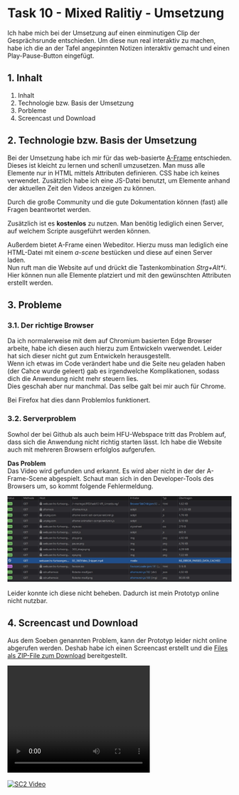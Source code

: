 # Task 10 - Mixed Ralitiy - Umsetzung

Ich habe mich bei der Umsetzung auf einen einminutigen Clip der Gesprächsrunde entschieden. Um diese nun real interaktiv zu machen, habe ich die an der Tafel angepinnten Notizen interaktiv gemacht und einen Play-Pause-Button eingefügt.

## 1. Inhalt
1. Inhalt
2. Technologie bzw. Basis der Umsetzung
3. Porbleme
4. Screencast und Download

## 2. Technologie bzw. Basis der Umsetzung
Bei der Umsetzung habe ich mir für das web-basierte [A-Frame](https://aframe.io/) entschieden.  
Dieses ist kleicht zu lernen und schenll umzusetzen. Man muss alle Elemente nur in HTML mittels Attributen definieren. CSS habe ich keines verwendet. Zusätzlich habe ich eine JS-Datei benutzt, um Elemente anhand der aktuellen Zeit den Videos anzeigen zu können.  

Durch die große Community und die gute Dokumentation können (fast) alle Fragen beantwortet werden.

Zusätzlich ist es **kostenlos** zu nutzen. Man benötig lediglich einen Server, auf welchem Scripte ausgeführt werden können.

Außerdem bietet A-Frame einen Webeditor. Hierzu muss man lediglich eine HTML-Datei mit einem *a-scene* bestücken und diese auf einen Server laden.  
Nun ruft man die Website auf und drückt die Tastenkombination _Strg+Alt*i_. Hier können nun alle Elemente platziert und mit den gewünschten Attributen erstellt werden.

## 3. Probleme
### 3.1. Der richtige Browser
Da ich normalerweise mit dem auf Chromium basierten Edge Browser arbeite, habe ich diesen auch hierzu zum Entwickeln vwerwendet. Leider hat sich dieser nicht gut zum Entwickeln herausgestellt.  
Wenn ich etwas im Code verändert habe und die Seite neu geladen haben (der Cahce wurde geleert) gab es irgendwelche Komplikationen, sodass dich die Anwendung nicht mehr steuern lies.  
Dies geschah aber nur manchmal. Das selbe galt bei mir auch für Chrome.

Bei Firefox hat dies dann Problemlos funktionert.

### 3.2. Serverproblem
Sowhol der bei Github als auch beim HFU-Webspace tritt das Problem auf, dass sich die Anwendung nicht richtig starten lässt. Ich habe die Website auch mit mehreren Browsern erfolglos aufgerufen. 

**Das Problem**  
Das Video wird gefunden und erkannt. Es wird aber nicht in der der A-Frame-Scene abgespielt. Schaut man sich in den Developer-Tools des Browsers um, so kommt folgende Fehlermeldung. 

![Fehlermeldung des Videodatei](Fehlermeldung_video.jpeg)

Leider konnte ich diese nicht beheben. Dadurch ist mein Prototyp online nicht nutzbar.

## 4. Screencast und Download
Aus dem Soeben genannten Problem, kann der Prototyp leider nicht online abgerufen werden. Deshab habe ich einen Screencast erstellt und die [Files als ZIP-File zum Download](https://github.com/mnlmrngl/IFD-WiSe20-21/raw/master/task10-VR_Umsetzung/task10-VR_Umsetzung.zip) bereitgestellt.

<video width="320" height="240" controls>
  <source src="Screencast.mp4" type="video/mp4">
</video>

[![SC2 Video](https://img.youtube.com/vi/--b-9HrKK6w/0.jpg)](Screencast-1.mp4)